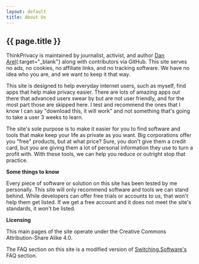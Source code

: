 ```yaml
---
layout: default
title: About Us
---
```

<h2>{{ page.title }}</h2>

ThinkPrivacy is maintained by journalist, activist, and author [Dan Arel](https://www.danarel.com){:target="_blank"} along with contributors via GitHub. This site serves no ads, no cookies, no affiliate links, and no tracking software. We have no idea who you are, and we want to keep it that way.

This site is designed to help everyday internet users, such as myself, find apps that help make privacy easier. There are lots of amazing apps out there that advanced users swear by but are not user friendly, and for the most part those are skipped here. I test and recommend the ones that I know I can say "download this, it will work" and not something that's going to take a user 3 weeks to learn.

The site's sole purpose is to make it easier for you to find software and tools that make keep your life as private as you want. Big corporations offer you "free" products, but at what price? Sure, you don't give them a credit card, but you are giving them a lot of personal information they use to turn a profit with. With these tools, we can help you reduce or outright stop that practice.

**Some things to know**

Every piece of software or solution on this site has been tested by me personally. This site will only recommend software and tools we can stand behind. While developers can offer free trials or accounts to us, that won't help them get listed. If we get a free account and it does not meet the site's standards, it won't be listed.

**Licensing**

This main pages of the site operate under the Creative Commons Attribution-Share Alike 4.0.

The FAQ section on this site is a modified version of [Switching.Software's](https://www.switching.software) FAQ section.
